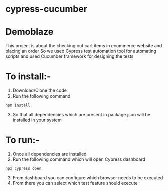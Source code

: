 # cypress-cucumber
# Demoblaze

This project is about the checking out cart items in ecommerce website and placing an order
So we used Cypress test automation tool for automating scripts and used Cucumber framework for designing the tests

# To install:-
1. Download/Clone the code
2. Run the following command
```
npm install
```
3. So that all dependencies which are present in package.json will be installed in your system

# To run:-
1. Once all dependencies are installed
2. Run the following command which will open Cypress dashboard
```
npx cypress open
```
3. From dashboard you can configure which browser needs to be executed
4. From there you can select which test feature should execute  
